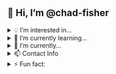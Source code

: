<h2><b>👋 Hi, I’m @chad-fisher</b></h2>
<details>
    <summary>💡 I’m interested in...</summary>
    <p>    
    </p>
    sustainable agriculture, satellites, & machine learning!
    </details>
    <details>
        <summary>📗 I’m currently learning...</summary>
        <p>
        </p>
        spatial data science in R, HTML, and cluster analysis!
    </details>
    <details>
        <summary>🤝 I’m currently... </summary>
        <p>
        </p>
        doing part time GIS consulting on a regional tree protection plan for the Charles River Climate Compact, immigrant enclaves and spatial statistics for social determinant of health studies at Tufts Medical Center, and working at the Tufts Data Lab while I look for full-time roles. 
          <b><a href="https://www.linkedin.com/in/chad-fisher/" target="_blank">Check out my LinkedIn!</a></b>
    </details>
    <details>
        <summary>📫 Contact Info</summary>
        <p>
        </p>
        cefisher20@gmail.com or chad.fisher@tufts.edu
    </details>
    <details>
        <summary>⚡ Fun fact: </summary>
        I love to play <b><a href="https://www.wikihow.com/Play-Euchre" target="_blank">euchre!</a></b>
    </details>

<!---
chad-fisher/chad-fisher is a ✨ special ✨ repository because its `README.md` (this file) appears on your GitHub profile.
You can click the Preview link to take a look at your changes.
--->
